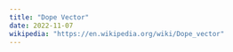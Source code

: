 ```yaml
---
title: "Dope Vector"
date: 2022-11-07
wikipedia: "https://en.wikipedia.org/wiki/Dope_vector"
---
```

